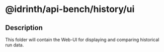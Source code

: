 # @idrinth/api-bench/history/ui

## Description

This folder will contain the Web-UI for displaying and comparing historical run data.
